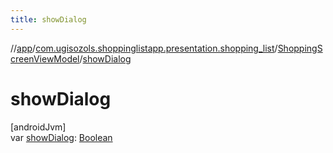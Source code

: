 ```yaml
---
title: showDialog
---
```

//[app](../../../index.html)/[com.ugisozols.shoppinglistapp.presentation.shopping_list](../index.html)/[ShoppingScreenViewModel](index.html)/[showDialog](show-dialog.html)



# showDialog



[androidJvm]\
var [showDialog](show-dialog.html): [Boolean](https://kotlinlang.org/api/latest/jvm/stdlib/kotlin/-boolean/index.html)





